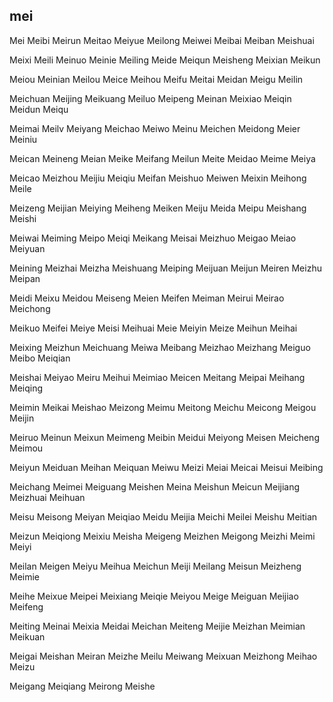 mei
---

Mei Meibi Meirun Meitao Meiyue Meilong Meiwei Meibai Meiban Meishuai

Meixi Meili Meinuo Meinie Meiling Meide Meiqun Meisheng Meixian Meikun

Meiou Meinian Meilou Meice Meihou Meifu Meitai Meidan Meigu Meilin

Meichuan Meijing Meikuang Meiluo Meipeng Meinan Meixiao Meiqin Meidun Meiqu

Meimai Meilv Meiyang Meichao Meiwo Meinu Meichen Meidong Meier Meiniu

Meican Meineng Meian Meike Meifang Meilun Meite Meidao Meime Meiya

Meicao Meizhou Meijiu Meiqiu Meifan Meishuo Meiwen Meixin Meihong Meile

Meizeng Meijian Meiying Meiheng Meiken Meiju Meida Meipu Meishang Meishi

Meiwai Meiming Meipo Meiqi Meikang Meisai Meizhuo Meigao Meiao Meiyuan

Meining Meizhai Meizha Meishuang Meiping Meijuan Meijun Meiren Meizhu Meipan

Meidi Meixu Meidou Meiseng Meien Meifen Meiman Meirui Meirao Meichong

Meikuo Meifei Meiye Meisi Meihuai Meie Meiyin Meize Meihun Meihai

Meixing Meizhun Meichuang Meiwa Meibang Meizhao Meizhang Meiguo Meibo   Meiqian

Meishai Meiyao Meiru Meihui Meimiao Meicen Meitang Meipai Meihang Meiqing

Meimin Meikai Meishao Meizong Meimu Meitong Meichu Meicong Meigou Meijin

Meiruo Meinun Meixun Meimeng Meibin Meidui Meiyong Meisen Meicheng Meimou

Meiyun Meiduan Meihan Meiquan Meiwu Meizi Meiai Meicai Meisui Meibing

Meichang Meimei Meiguang Meishen Meina Meishun Meicun Meijiang Meizhuai Meihuan

Meisu Meisong Meiyan Meiqiao Meidu Meijia Meichi Meilei Meishu Meitian

Meizun Meiqiong Meixiu Meisha Meigeng Meizhen Meigong Meizhi Meimi Meiyi

Meilan Meigen Meiyu Meihua Meichun Meiji Meilang Meisun Meizheng Meimie

Meihe Meixue Meipei Meixiang Meiqie Meiyou Meige Meiguan Meijiao Meifeng

Meiting Meinai Meixia Meidai Meichan Meiteng Meijie Meizhan Meimian Meikuan

Meigai Meishan Meiran Meizhe Meilu Meiwang Meixuan Meizhong Meihao Meizu

Meigang Meiqiang Meirong Meishe 